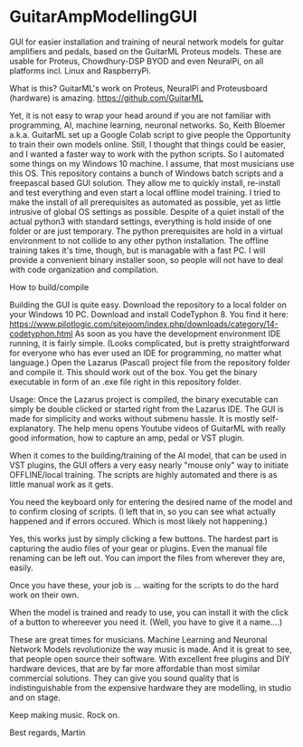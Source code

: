 # GuitarAmpModellingGUI
GUI for easier installation and training of neural network models for guitar amplifiers and pedals, based on the GuitarML Proteus models. These are usable for Proteus, Chowdhury-DSP BYOD and even NeuralPi, on all platforms incl. Linux and RaspberryPi. 

What is this?
GuitarML's work on Proteus, NeuralPi and Proteusboard (hardware) is amazing. https://github.com/GuitarML

Yet, it is not easy to wrap your head around if you are not familiar with programming, AI, machine learning, neuronal networks.
So, Keith Bloemer a.k.a. GuitarML set up a Google Colab script to give people the Opportunity to train their own models online.
Still, I thought that things could be easier, and I wanted a faster way to work with the python scripts.
So I automated some things on my Windows 10 machine.
I assume, that most musicians use this OS.
This repository contains a bunch of Windows batch scripts and a freepascal based GUI solution.
They allow me to quickly install, re-install and test everything and even start a local offline model training.
I tried to make the install of all prerequisites as automated as possible, yet as little intrusive of global OS settings as possible.
Despite of a quiet install of the actual python3 with standard settings, everything is hold inside of one folder or are just temporary.
The python prerequisites are hold in a virtual environment to not collide to any other python installation.
The offline training takes it's time, though, but is managable with a fast PC.
I will provide a convenient binary installer soon, so people will not have to deal with code organization and compilation.

How to build/compile

Building the GUI is quite easy.
Download the repository to a local folder on your Windows 10 PC.
Download and install CodeTyphon 8. You find it here: https://www.pilotlogic.com/sitejoom/index.php/downloads/category/14-codetyphon.html
As soon as you have the development environment IDE running, it is fairly simple.
(Looks complicated, but is pretty straightforward for everyone who has ever used an IDE for programming, no matter what language.)
Open the Lazarus (Pascal) project file from the repository folder and compile it.
This should work out of the box.
You get the binary executable in form of an .exe file right in this repository folder.

Usage:
Once the Lazarus project is compiled, the binary executable can simply be double clicked or started right from the Lazarus IDE.
The GUI is made for simplicity and works without submenu hassle.
It is mostly self-explanatory.
The help menu opens Youtube videos of GuitarML with really good information, how to capture an amp, pedal or VST plugin.

When it comes to the building/training of the AI model, that can be used in VST plugins,
the GUI offers a very easy nearly "mouse only" way to initiate OFFLINE/local training.
The scripts are highly automated and there is as little manual work as it gets.

You need the keyboard only for entering the desired name of the model and to confirm closing of scripts.
(I left that in, so you can see what actually happened and if errors occured. Which is most likely not happening.)

Yes, this works just by simply clicking a few buttons.
The hardest part is capturing the audio files of your gear or plugins.
Even the manual file renaming can be left out. You can import the files from wherever they are, easily.

Once you have these, your job is ... waiting for the scripts to do the hard work on their own.

When the model is trained and ready to use, you can install it with the click of a button to whereever you need it.
(Well, you have to give it a name....)


These are great times for musicians.
Machine Learning and Neuronal Network Models revolutionize the way music is made.
And it is great to see, that people open source their software.
With excellent free plugins and DIY hardware devices, that are by far more affordable than most similar commercial solutions.
They can give you sound quality that is indistinguishable from the expensive hardware they are modelling, in studio and on stage.

Keep making music.
Rock on.

Best regards, Martin
